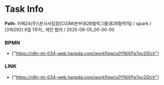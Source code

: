 # Task Info

**Path:** 카페24(주)\본사사업장\[CG]MI본부\B2B협력그룹\B2B협력1팀 / sjpark / [316292] 9월 1주차_ 제안 협의 / 2025-09-05_00-00-00

### BPMN
- ["https://n8n-mi-034-web.hanpda.com/workflow/u0YNiXPa7qy2jDch"]

### LINK
- ["https://n8n-mi-034-web.hanpda.com/workflow/u0YNiXPa7qy2jDch"]

